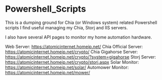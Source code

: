 # Powershell_Scripts
This is a dumping ground for Chia (or Windows system) related Powershell scripts I find useful managing my Chia, Storj and IIS servers.

I also have several API pages to monitor my home automation hardware.

Web Server: https://atomicinternet.homeip.net/
Chia Official Server: https://atomicinternet.homeip.net/crypto/
Chia Gigahorse Server: https://atomicinternet.homeip.net/crypto/?system=gigahorse
Storj Server: https://atomicinternet.homeip.net/crypto/storj.aspx
Solar Monitor: https://atomicinternet.homeip.net/solar/
Automower Monitor: https://atomicinternet.homeip.net/mower/
